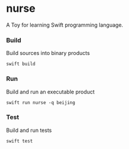 # nurse

A Toy for learning Swift programming language.

### Build

Build sources into binary products

`swift build`

### Run

Build and run an executable product

`swift run nurse -q beijing`

### Test

Build and run tests

`swift test`
